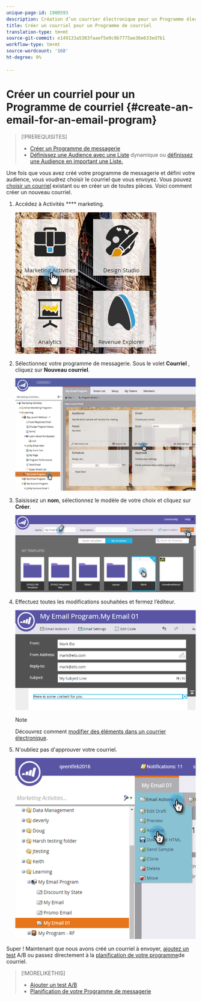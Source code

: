 ```yaml
---
unique-page-id: 1900593
description: Création d’un courrier électronique pour un Programme électronique - Documents marketing - Documentation du produit
title: Créer un courriel pour un Programme de courriel
translation-type: tm+mt
source-git-commit: e149133a5383faaef5e9c9b7775ae36e633ed7b1
workflow-type: tm+mt
source-wordcount: '168'
ht-degree: 0%

---
```



# Créer un courriel pour un Programme de courriel {#create-an-email-for-an-email-program}

>[!PREREQUISITES]
>
>* [Créer un Programme de messagerie](/help/marketo/product-docs/email-marketing/email-programs/creating-an-email-program/create-an-email-program.md)
>* [Définissez une Audience avec une Liste](/help/marketo/product-docs/email-marketing/email-programs/managing-people-in-email-programs/define-an-audience-with-a-smart-list.md) dynamique ou [définissez une Audience en important une Liste.](/help/marketo/product-docs/email-marketing/email-programs/managing-people-in-email-programs/define-an-audience-by-importing-a-list.md)

>



Une fois que vous avez créé votre programme de messagerie et défini votre audience, vous voudrez choisir le courriel que vous envoyez. Vous pouvez [choisir un courriel](choose-an-existing-email.md) existant ou en créer un de toutes pièces. Voici comment créer un nouveau courriel.

1. Accédez à Activités **** marketing.

   ![](assets/one.png)

1. Sélectionnez votre programme de messagerie. Sous le volet **Courriel** , cliquez sur **Nouveau courriel**.

   ![](assets/newemaildashboard.png)

1. Saisissez un **nom**, sélectionnez le modèle de votre choix et cliquez sur **Créer**.

   ![](assets/three.png)

1. Effectuez toutes les modifications souhaitées et fermez l’éditeur.

   ![](assets/four.png)

   >[!NOTE]
   >
   >Découvrez comment [modifier des éléments dans un courrier électronique](/help/marketo/product-docs/email-marketing/general/email-editor-2/edit-elements-in-an-email.md).

1. N&#39;oubliez pas d&#39;approuver votre courriel.

   ![](assets/five.png)

Super ! Maintenant que nous avons créé un courriel à envoyer, [ajoutez un test](email-test-a-b-test/add-an-a-b-test.md) A/B ou passez directement à la [planification de votre programme](schedule-your-email-program.md)de courriel.

>[!MORELIKETHIS]
>
>* [Ajouter un test A/B](email-test-a-b-test/add-an-a-b-test.md)
>* [Planification de votre Programme de messagerie](schedule-your-email-program.md)

